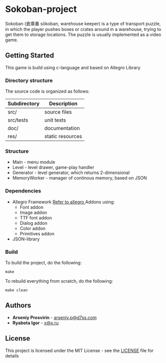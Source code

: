 # Sokoban-project
Sokoban (倉庫番 sōkoban, warehouse keeper) is a type of transport puzzle, in which the player pushes boxes or crates around in a warehouse, trying to get them to storage locations. The puzzle is usually implemented as a video game.

## Getting Started
This game is build using c-language and based on Allegro Library
### Directory structure
The source code is organized as follows:

Subdirectory | Description
-------------|-------------------
src/         | source files 
src/tests    | unit tests 
doc/         | documentation 
res/         | static resources
### Structure
* Main - menu module 
* Level - level drawer, game-play handler
* Generator - level generator, which returns 2-dimensional 
* MemoryWorker - manager of continous memory, based on JSON
### Dependencies 
* Allegro Framework [Refer to allegro ](http://liballeg.org/)
	Addons using:
	* Font addon
	* Image addon
	* TTF font addon
	* Dialog addon
	* Color addon
	* Primitives addon
* JSON-library

### Build
To build the project, do the following:
````
make
````
To rebuild everything from scratch, do the following:
````
make clean
````

## Authors
* **Arseniy Prosvirin** - arseniy.p@d7ss.com
* **Ryabota Igor** - x@x.ru
## License
This project is licensed under the MIT License - see the [LICENSE](LICENSE) file for details

